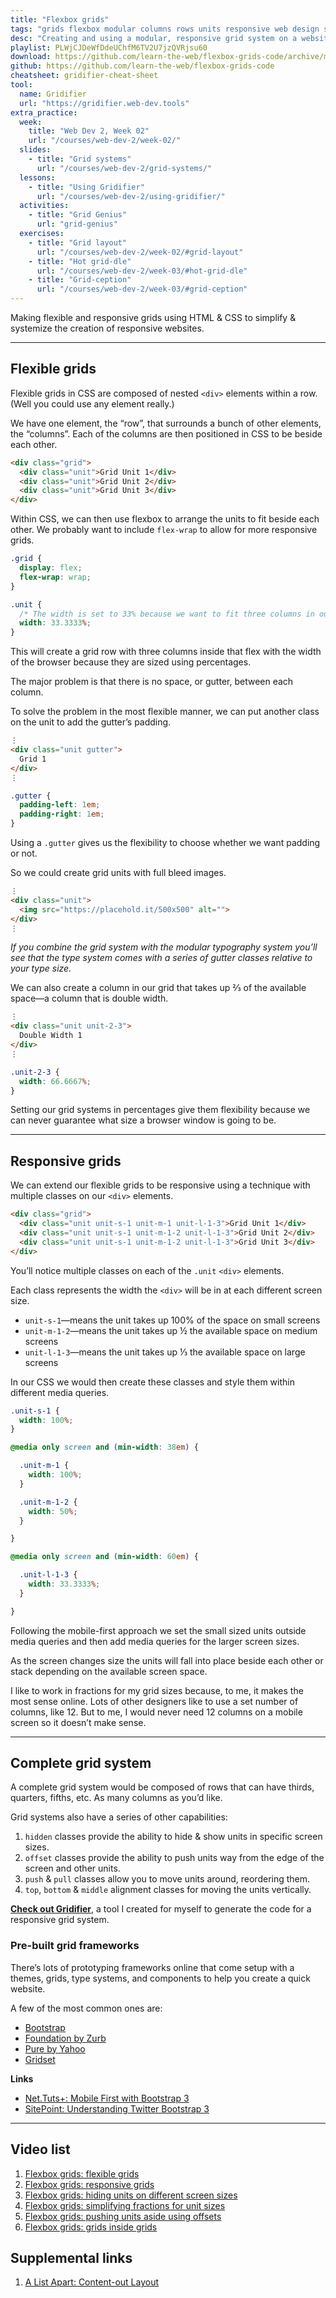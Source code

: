 ```yaml
---
title: "Flexbox grids"
tags: "grids flexbox modular columns rows units responsive web design screens adjustments"
desc: "Creating and using a modular, responsive grid system on a website to simplify layout."
playlist: PLWjCJDeWfDdeUChfM6TV2U7jzQVRjsu60
download: https://github.com/learn-the-web/flexbox-grids-code/archive/master.zip
github: https://github.com/learn-the-web/flexbox-grids-code
cheatsheet: gridifier-cheat-sheet
tool:
  name: Gridifier
  url: "https://gridifier.web-dev.tools"
extra_practice:
  week:
    title: "Web Dev 2, Week 02"
    url: "/courses/web-dev-2/week-02/"
  slides:
    - title: "Grid systems"
      url: "/courses/web-dev-2/grid-systems/"
  lessons:
    - title: "Using Gridifier"
      url: "/courses/web-dev-2/using-gridifier/"
  activities:
    - title: "Grid Genius"
      url: "grid-genius"
  exercises:
    - title: "Grid layout"
      url: "/courses/web-dev-2/week-02/#grid-layout"
    - title: "Hot grid-dle"
      url: "/courses/web-dev-2/week-03/#hot-grid-dle"
    - title: "Grid-ception"
      url: "/courses/web-dev-2/week-03/#grid-ception"
---
```


Making flexible and responsive grids using HTML & CSS to simplify & systemize the creation of responsive websites.

---

## Flexible grids

Flexible grids in CSS are composed of nested `<div>` elements within a row. (Well you could use any element really.)

We have one element, the “row”, that surrounds a bunch of other elements, the “columns”. Each of the columns are then positioned in CSS to be beside each other.

```html
<div class="grid">
  <div class="unit">Grid Unit 1</div>
  <div class="unit">Grid Unit 2</div>
  <div class="unit">Grid Unit 3</div>
</div>
```

Within CSS, we can then use flexbox to arrange the units to fit beside each other. We probably want to include `flex-wrap` to allow for more responsive grids.

```css
.grid {
  display: flex;
  flex-wrap: wrap;
}

.unit {
  /* The width is set to 33% because we want to fit three columns in our row. */
  width: 33.3333%;
}
```

This will create a grid row with three columns inside that flex with the width of the browser because they are sized using percentages.

The major problem is that there is no space, or gutter, between each column.

To solve the problem in the most flexible manner, we can put another class on the unit to add the gutter’s padding.

```html
⋮
<div class="unit gutter">
  Grid 1
</div>
⋮
```

```css
.gutter {
  padding-left: 1em;
  padding-right: 1em;
}
```

Using a `.gutter` gives us the flexibility to choose whether we want padding or not.

So we could create grid units with full bleed images.

```html
⋮
<div class="unit">
  <img src="https://placehold.it/500x500" alt="">
</div>
⋮
```

*If you combine the grid system with the modular typography system you’ll see that the type system comes with a series of gutter classes relative to your type size.*

We can also create a column in our grid that takes up ⅔ of the available space—a column that is double width.

```html
⋮
<div class="unit unit-2-3">
  Double Width 1
</div>
⋮
```

```css
.unit-2-3 {
  width: 66.6667%;
}
```

Setting our grid systems in percentages give them flexibility because we can never guarantee what size a browser window is going to be.

---

## Responsive grids

We can extend our flexible grids to be responsive using a technique with multiple classes on our `<div>` elements.

```html
<div class="grid">
  <div class="unit unit-s-1 unit-m-1 unit-l-1-3">Grid Unit 1</div>
  <div class="unit unit-s-1 unit-m-1-2 unit-l-1-3">Grid Unit 2</div>
  <div class="unit unit-s-1 unit-m-1-2 unit-l-1-3">Grid Unit 3</div>
</div>
```

You’ll notice multiple classes on each of the `.unit` `<div>` elements.

Each class represents the width the `<div>` will be in at each different screen size.

- `unit-s-1`—means the unit takes up 100% of the space on small screens
- `unit-m-1-2`—means the unit takes up ½ the available space on medium screens
- `unit-l-1-3`—means the unit takes up ⅓ the available space on large screens

In our CSS we would then create these classes and style them within different media queries.

```css
.unit-s-1 {
  width: 100%;
}

@media only screen and (min-width: 38em) {

  .unit-m-1 {
    width: 100%;
  }

  .unit-m-1-2 {
    width: 50%;
  }

}

@media only screen and (min-width: 60em) {

  .unit-l-1-3 {
    width: 33.3333%;
  }

}
```

Following the mobile-first approach we set the small sized units outside media queries and then add media queries for the larger screen sizes.

As the screen changes size the units will fall into place beside each other or stack depending on the available screen space.

I like to work in fractions for my grid sizes because, to me, it makes the most sense online. Lots of other designers like to use a set number of columns, like 12. But to me, I would never need 12 columns on a mobile screen so it doesn’t make sense.

---

## Complete grid system

A complete grid system would be composed of rows that can have thirds, quarters, fifths, etc. As many columns as you’d like.

Grid systems also have a series of other capabilities:

1. `hidden` classes provide the ability to hide & show units in specific screen sizes.
2. `offset` classes provide the ability to push units way from the edge of the screen and other units.
3. `push` & `pull` classes allow you to move units around, reordering them.
4. `top`, `bottom` & `middle` alignment classes for moving the units vertically.

**[Check out Gridifier](https://gridifier.web-dev.tools)**, a tool I created for myself to generate the code for a responsive grid system.

### Pre-built grid frameworks

There’s lots of prototyping frameworks online that come setup with a themes, grids, type systems, and components to help you create a quick website.

A few of the most common ones are:

- [Bootstrap](http://getbootstrap.com/)
- [Foundation by Zurb](http://foundation.zurb.com/)
- [Pure by Yahoo](http://purecss.io/)
- [Gridset](https://gridsetapp.com/)

**Links**

- [Net.Tuts+: Mobile First with Bootstrap 3](http://net.tutsplus.com/tutorials/html-css-techniques/mobile-first-with-bootstrap-3/)
- [SitePoint: Understanding Twitter Bootstrap 3](http://www.sitepoint.com/understanding-twitter-bootstrap-3/)

---

## Video list

1. [Flexbox grids: flexible grids](https://www.youtube.com/watch?v=sYASH-3iGNQ&t=0s&list=PLWjCJDeWfDdeUChfM6TV2U7jzQVRjsu60&index=1)
2. [Flexbox grids: responsive grids](https://www.youtube.com/watch?v=FOLRicY70lE&list=PLWjCJDeWfDdeUChfM6TV2U7jzQVRjsu60&t=0s&index=2)
3. [Flexbox grids: hiding units on different screen sizes](https://www.youtube.com/watch?v=9Y8IyXFqbNU&list=PLWjCJDeWfDdeUChfM6TV2U7jzQVRjsu60&index=3)
4. [Flexbox grids: simplifying fractions for unit sizes](https://www.youtube.com/watch?v=BNFKLqYl8rU&list=PLWjCJDeWfDdeUChfM6TV2U7jzQVRjsu60&index=4)
5. [Flexbox grids: pushing units aside using offsets](https://www.youtube.com/watch?v=kVMdNbrHgbQ&list=PLWjCJDeWfDdeUChfM6TV2U7jzQVRjsu60&index=5)
6. [Flexbox grids: grids inside grids](https://www.youtube.com/watch?v=hpwjNC4Eo-U&list=PLWjCJDeWfDdeUChfM6TV2U7jzQVRjsu60&index=6)

## Supplemental links

1. [A List Apart: Content-out Layout](http://alistapart.com/article/content-out-layout)
